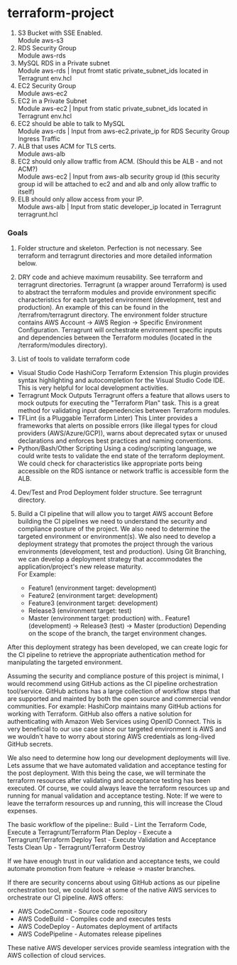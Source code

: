 # terraform-project
1.	S3 Bucket with SSE Enabled.<br />
Module aws-s3
2.	RDS Security Group<br />
Module aws-rds
3.	MySQL RDS in a Private subnet<br />
Module aws-rds | Input fromt static private_subnet_ids located in Terragrunt env.hcl
4.	EC2 Security Group<br />
Module aws-ec2
5.	EC2 in a Private Subnet<br />
Module aws-ec2 | Input from static private_subnet_ids located in Terragrunt env.hcl
6.	EC2 should be able to talk to MySQL<br />
Module aws-rds | Input from aws-ec2.private_ip for RDS Security Group Ingress Traffic
7.	ALB that uses ACM for TLS certs.<br />
Module aws-alb
8.	EC2 should only allow traffic from ACM. (Should this be ALB - and not ACM?)<br />
Module aws-ec2 | Input from aws-alb security group id (this security group id will be attached to ec2 and and alb and only allow traffic to itself)
9.	ELB should only allow access from your IP.<br />
Module aws-alb | Input from static developer_ip located in Terragrunt terragrunt.hcl

### Goals
1.	Folder structure and skeleton. Perfection is not necessary.
See terraform and terragrunt directories and more detailed information below.

2.	DRY code and achieve maximum reusability.
See terraform and terragrunt directories. Terragrunt (a wrapper around Terraform) is used to abstract the terraform modules and provide environment specific characteristics for each targeted environment (development, test and production).
An example of this can be found in the /terrafrom/terragrunt directory. The environment folder structure contains AWS Account -> AWS Region -> Specific Environment Configuration.
Terragrunt will orchestrate environment specific inputs and dependencies between the Terraform modules (located in the /terraform/modules directory).

3.	List of tools to validate terraform code
- Visual Studio Code HashiCorp Terraform Extension
This plugin provides syntax highlighting and autocompletion for the Visual Studio Code IDE. This is very helpful for local development activities.
- Terragrunt Mock Outputs
Terragrunt offers a feature that allows users to mock outputs for executing the "Terraform Plan" task. This is a great method for validating input depenedencies between Terraform modules.
- TFLint (is a Pluggable Terraform Linter)
This Linter provides a frameworks that alerts on possible errors (like illegal types for cloud providers (AWS/Azure/GCP)), warns about deprecated sytax or unused declarations and enforces best practices and naming conventions.
- Python/Bash/Other Scripting
Using a coding/scripting language, we could write tests to validate the end state of the terraform deployment. We could check for characteristics like appropriate ports being accessible on the RDS isntance or network traffic is accessible form the ALB.

4.	Dev/Test and Prod Deployment folder structure.
See terragrunt directory.

5.	Build a CI pipeline that will allow you to target AWS account
Before building the CI pipelines we need to understand the security and compliance posture of the project. We also need to determine the targeted environment or environment(s).
We also need to develop a deployment strategy that promotes the project through the various environments (development, test and production).
Using Git Branching, we can develop a deployment strategy that accommodates the application/project's new release maturity.
<br />For Example:
    - Feature1 (environment target: development)
    - Feature2 (environment target: development)
    - Feature3 (environment target: development)
    - Release3 (environment target: test)
    - Master (environment target: production)
    with.. Feature1 (development) -> Release3 (test) -> Master (production)
Depending on the scope of the branch, the target environment changes.

After this deployment strategy has been developed, we can create logic for the CI pipeline to retrieve the appropriate authentication method for manipulating the targeted environment.

Assuming the security and compliance posture of this project is minimal, I would recommend using GitHub actions as the CI pipeline orchestration tool/service.
GitHub actions has a large collection of workflow steps that are supported and mainted by both the open source and commercial vendor communities. For example: HashiCorp maintains many GitHub actions for working with Terraform.
GitHub also offers a native solution for authenticating with Amazon Web Services using OpenID Connect. This is very beneficial to our use case since our targeted environment is AWS and we wouldn't have to worry about storing AWS credentials as long-lived GitHub secrets.

We also need to determine how long our development deployments will live. Lets assume that we have automated validation and acceptance testing for the post deployment. With this being the case, we will terminate the terraform resources after validating and acceptance testing has been executed.
Of course, we could always leave the terraform resources up and running for manual validation and acceptance testing. Note: If we were to leave the terraform resources up and running, this will increase the Cloud expenses.

The basic workflow of the pipeline::
Build - Lint the Terraform Code, Execute a Terragrunt/Terraform Plan
Deploy -  Execute a Terragrunt/Terraform Deploy
Test - Execute Validation and Acceptance Tests
Clean Up - Terragrunt/Terraform Destroy

If we have enough trust in our validation and acceptance tests, we could automate promotion from feature -> release -> master branches.

If there are security concerns about using GitHub actions as our pipeline orchestration tool, we could look at some of the native AWS services to orchestrate our CI pipeline.
AWS offers:
- AWS CodeCommit - Source code repository
- AWS CodeBuild - Compiles code and executes tests
- AWS CodeDeploy - Automates deployment of artifacts
- AWS CodePipeline - Automates release pipelines

These native AWS developer services provide seamless integration with the AWS collection of cloud services.